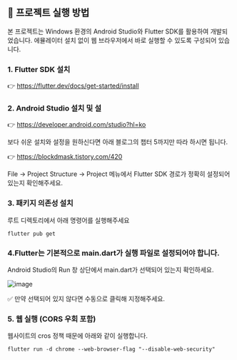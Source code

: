 ## 🔧 프로젝트 실행 방법

본 프로젝트는 Windows 환경의 Android Studio와 Flutter SDK를 활용하여 개발되었습니다.
에뮬레이터 설치 없이 웹 브라우저에서 바로 실행할 수 있도록 구성되어 있습니다.

### 1. Flutter SDK 설치
 👉  https://flutter.dev/docs/get-started/install

### 2. Android Studio 설치 및 설
 👉 https://developer.android.com/studio?hl=ko
 

보다 쉬운 설치와 설정을 원하신다면 아래 블로그의 챕터 5까지만 따라 하시면 됩니다.

 👉 https://blockdmask.tistory.com/420

 
 File -> Project Structure -> Project 메뉴에서 Flutter SDK 경로가 정확히 설정되어 있는지 확인해주세요.

### 3. 패키지 의존성 설치
루트 디렉토리에서 아래 명령어를 실행해주세요

`flutter pub get`


### 4.Flutter는 기본적으로 main.dart가 실행 파일로 설정되어야 합니다.
Android Studio의 Run 창 상단에서 main.dart가 선택되어 있는지 확인하세요.

![image](https://github.com/user-attachments/assets/d83fa3a3-47c6-4c23-8846-ab0c1b454986)

✅ 만약 선택되어 있지 않다면 수동으로 클릭해 지정해주세요.

### 5. 웹 실행 (CORS 우회 포함)
   웹사이트의 cros 정책 때문에 아래와 같이 실행합니다.

   `flutter run -d chrome --web-browser-flag "--disable-web-security"`

